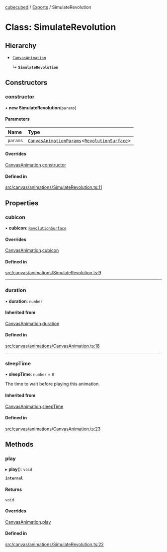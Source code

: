 [cubecubed](/reference/README.md) / [Exports](/reference/modules.md) / SimulateRevolution

# Class: SimulateRevolution

## Hierarchy

- [`CanvasAnimation`](/reference/classes/CanvasAnimation.md)

  ↳ **`SimulateRevolution`**

## Constructors

### constructor

• **new SimulateRevolution**(`params`)

#### Parameters

| Name | Type |
| :------ | :------ |
| `params` | [`CanvasAnimationParams`](/reference/interfaces/CanvasAnimationParams.md)<[`RevolutionSurface`](/reference/classes/RevolutionSurface.md)\> |

#### Overrides

[CanvasAnimation](/reference/classes/CanvasAnimation.md).[constructor](/reference/classes/CanvasAnimation.md#constructor)

#### Defined in

[src/canvas/animations/SimulateRevolution.ts:11](https://github.com/imaphatduc/cubecubed/blob/0bd348a/src/canvas/animations/SimulateRevolution.ts#L11)

## Properties

### cubicon

• **cubicon**: [`RevolutionSurface`](/reference/classes/RevolutionSurface.md)

#### Overrides

[CanvasAnimation](/reference/classes/CanvasAnimation.md).[cubicon](/reference/classes/CanvasAnimation.md#cubicon)

#### Defined in

[src/canvas/animations/SimulateRevolution.ts:9](https://github.com/imaphatduc/cubecubed/blob/0bd348a/src/canvas/animations/SimulateRevolution.ts#L9)

___

### duration

• **duration**: `number`

#### Inherited from

[CanvasAnimation](/reference/classes/CanvasAnimation.md).[duration](/reference/classes/CanvasAnimation.md#duration)

#### Defined in

[src/canvas/animations/CanvasAnimation.ts:18](https://github.com/imaphatduc/cubecubed/blob/0bd348a/src/canvas/animations/CanvasAnimation.ts#L18)

___

### sleepTime

• **sleepTime**: `number` = `0`

The time to wait before playing this animation.

#### Inherited from

[CanvasAnimation](/reference/classes/CanvasAnimation.md).[sleepTime](/reference/classes/CanvasAnimation.md#sleeptime)

#### Defined in

[src/canvas/animations/CanvasAnimation.ts:23](https://github.com/imaphatduc/cubecubed/blob/0bd348a/src/canvas/animations/CanvasAnimation.ts#L23)

## Methods

### play

▸ **play**(): `void`

**`internal`**

#### Returns

`void`

#### Overrides

[CanvasAnimation](/reference/classes/CanvasAnimation.md).[play](/reference/classes/CanvasAnimation.md#play)

#### Defined in

[src/canvas/animations/SimulateRevolution.ts:22](https://github.com/imaphatduc/cubecubed/blob/0bd348a/src/canvas/animations/SimulateRevolution.ts#L22)
